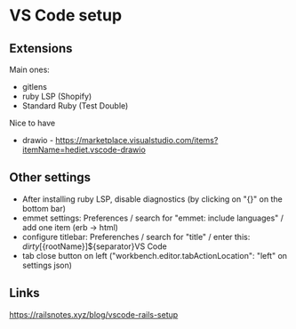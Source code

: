 # VS Code setup

## Extensions

Main ones:

- gitlens
- ruby LSP (Shopify)
- Standard Ruby (Test Double)

Nice to have

- drawio - https://marketplace.visualstudio.com/items?itemName=hediet.vscode-drawio

## Other settings

- After installing ruby LSP, disable diagnostics (by clicking on "{}" on the bottom bar)
- emmet settings: Preferences / search for "emmet: include languages" / add one item (erb -> html)
- configure titlebar: Preferenches / search for "title" / enter this: ${dirty}[${rootName}]${separator}VS Code
- tab close button on left ("workbench.editor.tabActionLocation": "left" on settings json)


## Links

https://railsnotes.xyz/blog/vscode-rails-setup
